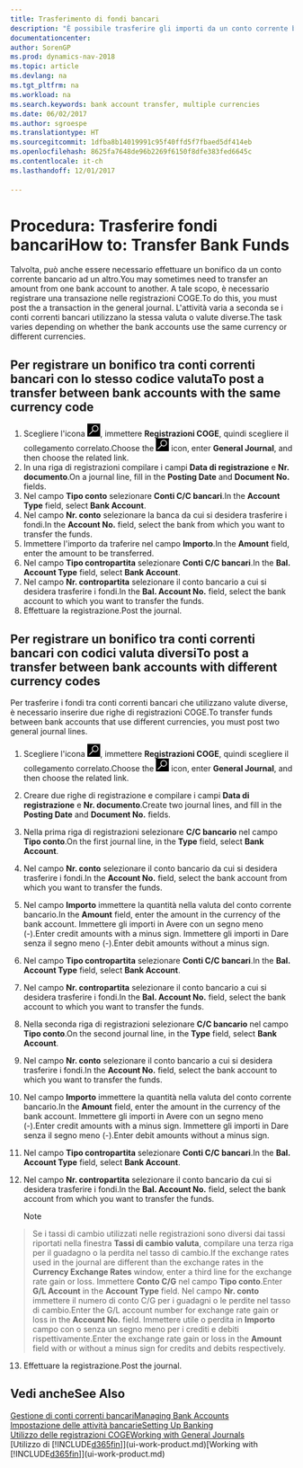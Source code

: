 ```yaml
---
title: Trasferimento di fondi bancari
description: "È possibile trasferire gli importi da un conto corrente bancario a un altro, incluse le valute diverse, tramite la registrazione della transazione nelle registrazioni COGE."
documentationcenter: 
author: SorenGP
ms.prod: dynamics-nav-2018
ms.topic: article
ms.devlang: na
ms.tgt_pltfrm: na
ms.workload: na
ms.search.keywords: bank account transfer, multiple currencies
ms.date: 06/02/2017
ms.author: sgroespe
ms.translationtype: HT
ms.sourcegitcommit: 1dfba8b14019991c95f40ffd5f7fbaed5df414eb
ms.openlocfilehash: 8625fa7648de96b2269f6150f8dfe383fed6645c
ms.contentlocale: it-ch
ms.lasthandoff: 12/01/2017

---
```

# <a name="how-to-transfer-bank-funds"></a><span data-ttu-id="cccd4-103">Procedura: Trasferire fondi bancari</span><span class="sxs-lookup"><span data-stu-id="cccd4-103">How to: Transfer Bank Funds</span></span>
<span data-ttu-id="cccd4-104">Talvolta, può anche essere necessario effettuare un bonifico da un conto corrente bancario ad un altro.</span><span class="sxs-lookup"><span data-stu-id="cccd4-104">You may sometimes need to transfer an amount from one bank account to another.</span></span> <span data-ttu-id="cccd4-105">A tale scopo, è necessario registrare una transazione nelle registrazioni COGE.</span><span class="sxs-lookup"><span data-stu-id="cccd4-105">To do this, you must post the a transaction in the general journal.</span></span> <span data-ttu-id="cccd4-106">L'attività varia a seconda se i conti correnti bancari utilizzano la stessa valuta o valute diverse.</span><span class="sxs-lookup"><span data-stu-id="cccd4-106">The task varies depending on whether the bank accounts use the same currency or different currencies.</span></span>

## <a name="to-post-a-transfer-between-bank-accounts-with-the-same-currency-code"></a><span data-ttu-id="cccd4-107">Per registrare un bonifico tra conti correnti bancari con lo stesso codice valuta</span><span class="sxs-lookup"><span data-stu-id="cccd4-107">To post a transfer between bank accounts with the same currency code</span></span>
1. <span data-ttu-id="cccd4-108">Scegliere l'icona ![Cerca pagina o report](media/ui-search/search_small.png "Cerca pagina o report"), immettere **Registrazioni COGE**, quindi scegliere il collegamento correlato.</span><span class="sxs-lookup"><span data-stu-id="cccd4-108">Choose the ![Search for Page or Report](media/ui-search/search_small.png "Search for Page or Report icon") icon, enter **General Journal**, and then choose the related link.</span></span>
2. <span data-ttu-id="cccd4-109">In una riga di registrazioni compilare i campi **Data di registrazione** e **Nr. documento**.</span><span class="sxs-lookup"><span data-stu-id="cccd4-109">On a journal line, fill in the **Posting Date** and **Document No.** fields.</span></span>
3. <span data-ttu-id="cccd4-110">Nel campo **Tipo conto** selezionare **Conti C/C bancari**.</span><span class="sxs-lookup"><span data-stu-id="cccd4-110">In the **Account Type** field, select **Bank Account**.</span></span>
4. <span data-ttu-id="cccd4-111">Nel campo **Nr. conto** selezionare la banca da cui si desidera trasferire i fondi.</span><span class="sxs-lookup"><span data-stu-id="cccd4-111">In the **Account No.** field, select the bank from which you want to transfer the funds.</span></span>
5. <span data-ttu-id="cccd4-112">Immettere l'importo da traferire nel campo **Importo**.</span><span class="sxs-lookup"><span data-stu-id="cccd4-112">In the **Amount** field, enter the amount to be transferred.</span></span>
6. <span data-ttu-id="cccd4-113">Nel campo **Tipo contropartita** selezionare **Conti C/C bancari**.</span><span class="sxs-lookup"><span data-stu-id="cccd4-113">In the **Bal. Account Type** field, select **Bank Account**.</span></span>
7. <span data-ttu-id="cccd4-114">Nel campo **Nr. contropartita** selezionare il conto bancario a cui si desidera trasferire i fondi.</span><span class="sxs-lookup"><span data-stu-id="cccd4-114">In the **Bal. Account No.** field, select the bank account to which you want to transfer the funds.</span></span>
8. <span data-ttu-id="cccd4-115">Effettuare la registrazione.</span><span class="sxs-lookup"><span data-stu-id="cccd4-115">Post the journal.</span></span>

## <a name="to-post-a-transfer-between-bank-accounts-with-different-currency-codes"></a><span data-ttu-id="cccd4-116">Per registrare un bonifico tra conti correnti bancari con codici valuta diversi</span><span class="sxs-lookup"><span data-stu-id="cccd4-116">To post a transfer between bank accounts with different currency codes</span></span>
<span data-ttu-id="cccd4-117">Per trasferire i fondi tra conti correnti bancari che utilizzano valute diverse, è necessario inserire due righe di registrazioni COGE.</span><span class="sxs-lookup"><span data-stu-id="cccd4-117">To transfer funds between bank accounts that use different currencies, you must post two general journal lines.</span></span>

1. <span data-ttu-id="cccd4-118">Scegliere l'icona ![Cerca pagina o report](media/ui-search/search_small.png "Cerca pagina o report"), immettere **Registrazioni COGE**, quindi scegliere il collegamento correlato.</span><span class="sxs-lookup"><span data-stu-id="cccd4-118">Choose the ![Search for Page or Report](media/ui-search/search_small.png "Search for Page or Report icon") icon, enter **General Journal**, and then choose the related link.</span></span>
2. <span data-ttu-id="cccd4-119">Creare due righe di registrazione e compilare i campi **Data di registrazione** e **Nr. documento**.</span><span class="sxs-lookup"><span data-stu-id="cccd4-119">Create two journal lines, and fill in the **Posting Date** and **Document No.** fields.</span></span>
3. <span data-ttu-id="cccd4-120">Nella prima riga di registrazioni selezionare **C/C bancario** nel campo **Tipo conto**.</span><span class="sxs-lookup"><span data-stu-id="cccd4-120">On the first journal line, in the **Type** field, select **Bank Account**.</span></span>
4. <span data-ttu-id="cccd4-121">Nel campo **Nr. conto** selezionare il conto bancario da cui si desidera trasferire i fondi.</span><span class="sxs-lookup"><span data-stu-id="cccd4-121">In the **Account No.** field, select the bank account from which you want to transfer the funds.</span></span>
5. <span data-ttu-id="cccd4-122">Nel campo **Importo** immettere la quantità nella valuta del conto corrente bancario.</span><span class="sxs-lookup"><span data-stu-id="cccd4-122">In the **Amount** field, enter the amount in the currency of the bank account.</span></span> <span data-ttu-id="cccd4-123">Immettere gli importi in Avere con un segno meno (-).</span><span class="sxs-lookup"><span data-stu-id="cccd4-123">Enter credit amounts with a minus sign.</span></span> <span data-ttu-id="cccd4-124">Immettere gli importi in Dare senza il segno meno (-).</span><span class="sxs-lookup"><span data-stu-id="cccd4-124">Enter debit amounts without a minus sign.</span></span>
6. <span data-ttu-id="cccd4-125">Nel campo **Tipo contropartita** selezionare **Conti C/C bancari**.</span><span class="sxs-lookup"><span data-stu-id="cccd4-125">In the **Bal. Account Type** field, select **Bank Account**.</span></span>
7. <span data-ttu-id="cccd4-126">Nel campo **Nr. contropartita** selezionare il conto bancario a cui si desidera trasferire i fondi.</span><span class="sxs-lookup"><span data-stu-id="cccd4-126">In the **Bal. Account No.** field, select the bank account to which you want to transfer the funds.</span></span>
8. <span data-ttu-id="cccd4-127">Nella seconda riga di registrazioni selezionare **C/C bancario** nel campo **Tipo conto**.</span><span class="sxs-lookup"><span data-stu-id="cccd4-127">On the second journal line, in the **Type** field, select **Bank Account**.</span></span>
9. <span data-ttu-id="cccd4-128">Nel campo **Nr. conto** selezionare il conto bancario a cui si desidera trasferire i fondi.</span><span class="sxs-lookup"><span data-stu-id="cccd4-128">In the **Account No.** field, select the bank account to which you want to transfer the funds.</span></span>
10. <span data-ttu-id="cccd4-129">Nel campo **Importo** immettere la quantità nella valuta del conto corrente bancario.</span><span class="sxs-lookup"><span data-stu-id="cccd4-129">In the **Amount** field, enter the amount in the currency of the bank account.</span></span> <span data-ttu-id="cccd4-130">Immettere gli importi in Avere con un segno meno (-).</span><span class="sxs-lookup"><span data-stu-id="cccd4-130">Enter credit amounts with a minus sign.</span></span> <span data-ttu-id="cccd4-131">Immettere gli importi in Dare senza il segno meno (-).</span><span class="sxs-lookup"><span data-stu-id="cccd4-131">Enter debit amounts without a minus sign.</span></span>
11. <span data-ttu-id="cccd4-132">Nel campo **Tipo contropartita** selezionare **Conti C/C bancari**.</span><span class="sxs-lookup"><span data-stu-id="cccd4-132">In the **Bal. Account Type** field, select **Bank Account**.</span></span>  
12. <span data-ttu-id="cccd4-133">Nel campo **Nr. contropartita** selezionare il conto bancario da cui si desidera trasferire i fondi.</span><span class="sxs-lookup"><span data-stu-id="cccd4-133">In the **Bal. Account No.** field, select the bank account from which you want to transfer the funds.</span></span>

    > [!NOTE]  
>   <span data-ttu-id="cccd4-134">Se i tassi di cambio utilizzati nelle registrazioni sono diversi dai tassi riportati nella finestra **Tassi di cambio valuta**, compilare una terza riga per il guadagno o la perdita nel tasso di cambio.</span><span class="sxs-lookup"><span data-stu-id="cccd4-134">If the exchange rates used in the journal are different than the exchange rates in the **Currency Exchange Rates** window, enter a third line for the exchange rate gain or loss.</span></span> <span data-ttu-id="cccd4-135">Immettere **Conto C/G** nel campo **Tipo conto**.</span><span class="sxs-lookup"><span data-stu-id="cccd4-135">Enter **G/L Account** in the **Account Type** field.</span></span> <span data-ttu-id="cccd4-136">Nel campo **Nr. conto** immettere il numero di conto C/G per i guadagni o le perdite nel tasso di cambio.</span><span class="sxs-lookup"><span data-stu-id="cccd4-136">Enter the G/L account number for exchange rate gain or loss in the **Account No.** field.</span></span> <span data-ttu-id="cccd4-137">Immettere utile o perdita in **Importo** campo con o senza un segno meno per i crediti e debiti rispettivamente.</span><span class="sxs-lookup"><span data-stu-id="cccd4-137">Enter the exchange rate gain or loss in the **Amount** field with or without a minus sign for credits and debits respectively.</span></span>
13. <span data-ttu-id="cccd4-138">Effettuare la registrazione.</span><span class="sxs-lookup"><span data-stu-id="cccd4-138">Post the journal.</span></span>

## <a name="see-also"></a><span data-ttu-id="cccd4-139">Vedi anche</span><span class="sxs-lookup"><span data-stu-id="cccd4-139">See Also</span></span>
[<span data-ttu-id="cccd4-140">Gestione di conti correnti bancari</span><span class="sxs-lookup"><span data-stu-id="cccd4-140">Managing Bank Accounts</span></span>](bank-manage-bank-accounts.md)  
[<span data-ttu-id="cccd4-141">Impostazione delle attività bancarie</span><span class="sxs-lookup"><span data-stu-id="cccd4-141">Setting Up Banking</span></span>](bank-setup-banking.md)  
[<span data-ttu-id="cccd4-142">Utilizzo delle registrazioni COGE</span><span class="sxs-lookup"><span data-stu-id="cccd4-142">Working with General Journals</span></span>](ui-work-general-journals.md)  
<span data-ttu-id="cccd4-143">[Utilizzo di [!INCLUDE[d365fin](includes/d365fin_md.md)]](ui-work-product.md)</span><span class="sxs-lookup"><span data-stu-id="cccd4-143">[Working with [!INCLUDE[d365fin](includes/d365fin_md.md)]](ui-work-product.md)</span></span>

